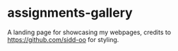 # assignments-gallery
A landing page for showcasing my webpages, credits to https://github.com/sidd-oo for styling.
